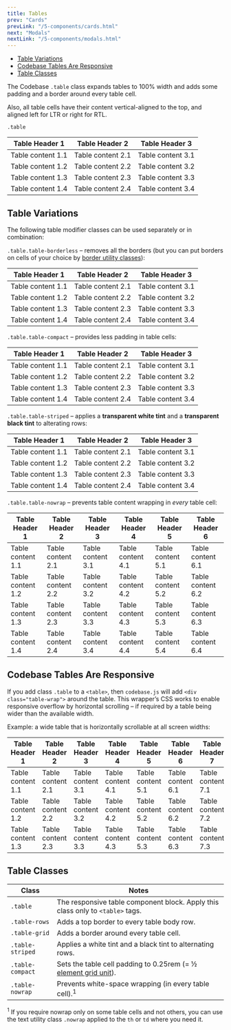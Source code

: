 ```yaml
---
title: Tables
prev: "Cards"
prevLink: "/5-components/cards.html"
next: "Modals"
nextLink: "/5-components/modals.html"
---
```


<div class="on-page-toc b-thin rounded mb-3e py-1e">
  <ul class="menu small">
    <li class="menu-item"><a href="#table-variations">Table Variations</a></li>
    <li class="menu-item"><a href="#codebase-tables-are-responsive">Codebase Tables Are Responsive</a></li>
    <li class="menu-item"><a href="#table-classes">Table Classes</a></li>
  </ul>
</div>

<p class="h4 thin">The Codebase <code>.table</code> class expands tables to 100% width and adds some padding and a border around every table cell.</p>

Also, all table cells have their content vertical-aligned to the top, and aligned left for LTR or right for RTL.

`.table`

<table class="table">
  <thead>
    <tr>
      <th>Table Header 1
      </th>
      <th>Table Header 2
      </th>
      <th>Table Header 3
      </th>
    </tr>
  </thead>
  <tbody>
    <tr>
      <td>Table content 1.1
      </td>
      <td>Table content 2.1
      </td>
      <td>Table content 3.1
      </td>
    </tr>
    <tr>
      <td>Table content 1.2
      </td>
      <td>Table content 2.2
      </td>
      <td>Table content 3.2
      </td>
    </tr>
    <tr>
      <td>Table content 1.3
      </td>
      <td>Table content 2.3
      </td>
      <td>Table content 3.3
      </td>
    </tr>
    <tr>
      <td>Table content 1.4
      </td>
      <td>Table content 2.4
      </td>
      <td>Table content 3.4
      </td>
    </tr>
  </tbody>
</table>

## Table Variations

The following table modifier classes can be used separately or in combination:

`.table.table-borderless` – removes all the borders (but you can put borders on cells of your choice by [border utility classes](../4-utilities/borders.html)):

<table class="table table-borderless">
  <thead>
    <tr>
      <th>Table Header 1
      </th>
      <th>Table Header 2
      </th>
      <th>Table Header 3
      </th>
    </tr>
  </thead>
  <tbody>
    <tr>
      <td>Table content 1.1
      </td>
      <td>Table content 2.1
      </td>
      <td>Table content 3.1
      </td>
    </tr>
    <tr>
      <td>Table content 1.2
      </td>
      <td>Table content 2.2
      </td>
      <td>Table content 3.2
      </td>
    </tr>
    <tr>
      <td>Table content 1.3
      </td>
      <td>Table content 2.3
      </td>
      <td>Table content 3.3
      </td>
    </tr>
    <tr>
      <td>Table content 1.4
      </td>
      <td>Table content 2.4
      </td>
      <td>Table content 3.4
      </td>
    </tr>
  </tbody>
</table>

`.table.table-compact` – provides less padding in table cells:

<table class="table table-compact">
  <thead>
    <tr>
      <th>Table Header 1
      </th>
      <th>Table Header 2
      </th>
      <th>Table Header 3
      </th>
    </tr>
  </thead>
  <tbody>
    <tr>
      <td>Table content 1.1
      </td>
      <td>Table content 2.1
      </td>
      <td>Table content 3.1
      </td>
    </tr>
    <tr>
      <td>Table content 1.2
      </td>
      <td>Table content 2.2
      </td>
      <td>Table content 3.2
      </td>
    </tr>
    <tr>
      <td>Table content 1.3
      </td>
      <td>Table content 2.3
      </td>
      <td>Table content 3.3
      </td>
    </tr>
    <tr>
      <td>Table content 1.4
      </td>
      <td>Table content 2.4
      </td>
      <td>Table content 3.4
      </td>
    </tr>
  </tbody>
</table>

`.table.table-striped` – applies a **transparent white tint** and a **transparent black tint** to alterating rows:

<table class="table table-striped">
  <thead>
    <tr>
      <th>Table Header 1
      </th>
      <th>Table Header 2
      </th>
      <th>Table Header 3
      </th>
    </tr>
  </thead>
  <tbody>
    <tr>
      <td>Table content 1.1
      </td>
      <td>Table content 2.1
      </td>
      <td>Table content 3.1
      </td>
    </tr>
    <tr>
      <td>Table content 1.2
      </td>
      <td>Table content 2.2
      </td>
      <td>Table content 3.2
      </td>
    </tr>
    <tr>
      <td>Table content 1.3
      </td>
      <td>Table content 2.3
      </td>
      <td>Table content 3.3
      </td>
    </tr>
    <tr>
      <td>Table content 1.4
      </td>
      <td>Table content 2.4
      </td>
      <td>Table content 3.4
      </td>
    </tr>
  </tbody>
</table>

`.table.table-nowrap` – prevents table content wrapping in _every_ table cell:

<table class="table table-nowrap">
  <thead>
    <tr>
      <th>Table Header 1
      </th>
      <th>Table Header 2
      </th>
      <th>Table Header 3
      </th>
      <th>Table Header 4
      </th>
      <th>Table Header 5
      </th>
      <th>Table Header 6
      </th>
    </tr>
  </thead>
  <tbody>
    <tr>
      <td>Table content 1.1
      </td>
      <td>Table content 2.1
      </td>
      <td>Table content 3.1
      </td>
      <td>Table content 4.1
      </td>
      <td>Table content 5.1
      </td>
      <td>Table content 6.1
      </td>
    </tr>
    <tr>
      <td>Table content 1.2
      </td>
      <td>Table content 2.2
      </td>
      <td>Table content 3.2
      </td>
      <td>Table content 4.2
      </td>
      <td>Table content 5.2
      </td>
      <td>Table content 6.2
      </td>
    </tr>
    <tr>
      <td>Table content 1.3
      </td>
      <td>Table content 2.3
      </td>
      <td>Table content 3.3
      </td>
      <td>Table content 4.3
      </td>
      <td>Table content 5.3
      </td>
      <td>Table content 6.3
      </td>
    </tr>
    <tr>
      <td>Table content 1.4
      </td>
      <td>Table content 2.4
      </td>
      <td>Table content 3.4
      </td>
      <td>Table content 4.4
      </td>
      <td>Table content 5.4
      </td>
      <td>Table content 6.4
      </td>
    </tr>
  </tbody>
</table>

## Codebase Tables Are Responsive

If you add class `.table` to a `<table>`, then `codebase.js` will add `<div class="table-wrap">` around the table. This wrapper’s CSS works to enable responsive overflow by horizontal scrolling – if required by a table being wider than the available width.

Example: a wide table that is horizontally scrollable at all screen widths:

<table class="table">
  <thead>
    <tr>
      <th>Table Header 1
      </th>
      <th>Table Header 2
      </th>
      <th>Table Header 3
      </th>
      <th>Table Header 4
      </th>
      <th>Table Header 5
      </th>
      <th>Table Header 6
      </th>
      <th>Table Header 7
      </th>
      <th>Table Header 8
      </th>
      <th>Table Header 9
      </th>
      <th>Table Header 10
      </th>
      <th>Table Header 11
      </th>
      <th>Table Header 12
      </th>
      <th>Table Header 13
      </th>
      <th>Table Header 14
      </th>
      <th>Table Header 15
      </th>
    </tr>
  </thead>
  <tbody>
    <tr>
      <td>Table content 1.1
      </td>
      <td>Table content 2.1
      </td>
      <td>Table content 3.1
      </td>
      <td>Table content 4.1
      </td>
      <td>Table content 5.1
      </td>
      <td>Table content 6.1
      </td>
      <td>Table content 7.1
      </td>
      <td>Table content 8.1
      </td>
      <td>Table content 9.1
      </td>
      <td>Table content 10.1
      </td>
      <td>Table content 11.1
      </td>
      <td>Table content 12.1
      </td>
      <td>Table content 13.1
      </td>
      <td>Table content 14.1
      </td>
      <td>Table content 15.1
      </td>
    </tr>
    <tr>
      <td>Table content 1.2
      </td>
      <td>Table content 2.2
      </td>
      <td>Table content 3.2
      </td>
      <td>Table content 4.2
      </td>
      <td>Table content 5.2
      </td>
      <td>Table content 6.2
      </td>
      <td>Table content 7.2
      </td>
      <td>Table content 8.2
      </td>
      <td>Table content 9.2
      </td>
      <td>Table content 10.2
      </td>
      <td>Table content 11.2
      </td>
      <td>Table content 12.2
      </td>
      <td>Table content 13.2
      </td>
      <td>Table content 14.2
      </td>
      <td>Table content 15.2
      </td>
    </tr>
    <tr>
      <td>Table content 1.3
      </td>
      <td>Table content 2.3
      </td>
      <td>Table content 3.3
      </td>
      <td>Table content 4.3
      </td>
      <td>Table content 5.3
      </td>
      <td>Table content 6.3
      </td>
      <td>Table content 7.3
      </td>
      <td>Table content 8.3
      </td>
      <td>Table content 9.3
      </td>
      <td>Table content 10.3
      </td>
      <td>Table content 11.3
      </td>
      <td>Table content 12.3
      </td>
      <td>Table content 13.3
      </td>
      <td>Table content 14.3
      </td>
      <td>Table content 15.3
      </td>
    </tr>
  </tbody>
</table>

## Table Classes

<table class="table">
  <thead>
    <tr>
      <th>Class</th>
      <th>Notes</th>
    </tr>
  </thead>
  <tbody>
    <tr>
      <td><code>.table</code></td>
      <td>The responsive table component block. Apply this class only to <code>&lt;table&gt;</code> tags.</td>
    </tr>
    <tr>
      <td><code>.table-rows</code></td>
      <td>Adds a top border to every table body row.</td>
    </tr>
    <tr>
      <td><code>.table-grid</code></td>
      <td>Adds a border around every table cell.</td>
    </tr>
    <tr>
      <td class="nowrap"><code>.table-striped</code></td>
      <td>Applies a white tint and a black tint to alternating rows.</td>
    </tr>
    <tr>
      <td><code>.table-compact</code></td>
      <td>Sets the table cell padding to 0.25rem (= &half; <a href="../3-layout/element-grid.html">element grid unit</a>).</td>
    </tr>
    <tr>
      <td><code>.table-nowrap</code></td>
      <td>Prevents white-space wrapping (in every table cell).<sup>1</sup></td>
    </tr>
  </tbody>
</table>

<sup>1</sup> If you require nowrap only on some table cells and not others, you can use the text utility class `.nowrap` applied to the `th` or `td` where you need it.
